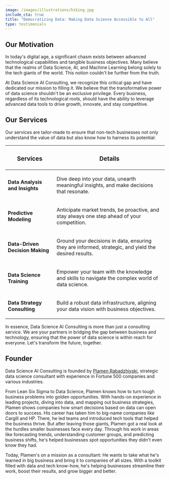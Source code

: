 ```yaml
---
image: /images/illustrations/hiking.jpg
include_cta: true
title: "Democratizing Data: Making Data Science Accessible to All"
type: testimonials
---
```


## Our Motivation

In today's digital age, a significant chasm exists between advanced technological capabilities and tangible business objectives. Many believe that the realms of Data Science, AI, and Machine Learning belong solely to the tech giants of the world. This notion couldn't be further from the truth.

At Data Science AI Consulting, we recognize this critical gap and have dedicated our mission to filling it. We believe that the transformative power of data science shouldn't be an exclusive privilege. Every business, regardless of its technological roots, should have the ability to leverage advanced data tools to drive growth, innovate, and stay competitive.

## Our Services

Our services are tailor-made to ensure that non-tech businesses not only understand the value of data but also know how to harness its potential:

<table>
<thead>
<tr class="header">
<th><h3>Services</h3></th>
<th><h3>Details</h3></th>
</tr>
</thead>
<tbody>
<tr class="odd">
<td><p><strong>Data Analysis and Insights</strong></p></td>
<td><p>Dive deep into your data, unearth meaningful insights, and make decisions that resonate.</p></td>
</tr>
<tr class="even">
<td><p><strong>Predictive Modeling</strong></p></td>
<td><p>Anticipate market trends, be proactive, and stay always one step ahead of your competition.</p></td>
</tr>
<tr class="odd">
<td><p><strong>Data-Driven Decision Making</strong></p></td>
<td><p>Ground your decisions in data, ensuring they are informed, strategic, and yield the desired results.</p></td>
</tr>
<tr class="even">
<td><p><strong>Data Science Training</strong></p></td>
<td><p>Empower your team with the knowledge and skills to navigate the complex world of data science.</p></td>
</tr>
<tr class="odd">
<td><p><strong>Data Strategy Consulting</strong></p></td>
<td><p>Build a robust data infrastructure, aligning your data vision with business objectives.</p></td>
</tr>
</tbody>
</table>

In essence, Data Science AI Consulting is more than just a consulting service. We are your partners in bridging the gap between business and technology, ensuring that the power of data science is within reach for everyone. Let's transform the future, together.

## Founder

Data Science AI Consulting is founded by [Plamen Rabadzhiyski](https://www.linkedin.com/in/plamen-rabadzhiyski/), strategic data science consultant with experience in Fortune 500 companies and various industries.

From Lean Six Sigma to Data Science, Plamen knows how to turn tough business problems into golden opportunities. With hands-on experience in leading projects, diving into data, and mapping out business strategies, Plamen shows companies how smart decisions based on data can open doors to success. His career has taken him to big-name companies like Cargill and HP. There, he led teams and introduced tech tools that helped the business thrive. But after leaving those giants, Plamen got a real look at the hurdles smaller businesses face every day. Through his work in areas like forecasting trends, understanding customer groups, and predicting business shifts, he's helped businesses spot opportunities they didn't even know they had.

Today, Plamen's on a mission as a consultant: He wants to take what he's learned in big business and bring it to companies of all sizes. With a toolkit filled with data and tech know-how, he's helping businesses streamline their work, boost their results, and grow bigger and better.
